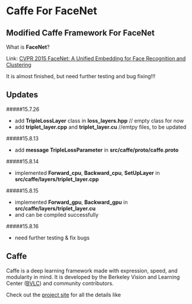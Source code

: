 # Caffe For FaceNet

## Modified Caffe Framework For FaceNet
What is **FaceNet**?

Link: [CVPR 2015 FaceNet: A Unified Embedding for Face Recognition and Clustering](http://arxiv.org/abs/1503.03832)

It is almost finished, but need further testing and bug fixing!!!

## Updates
#####15.7.26
- add **TripleLossLayer** class in **loss_layers.hpp** // empty class for now
- add **triplet_layer.cpp** and **triplet_layer.cu** //emtpy files, to be updated

#####15.8.13
- add **message TripleLossParameter** in **src/caffe/proto/caffe.proto**

#####15.8.14
- implemented **Forward_cpu**, **Backward_cpu**, **SetUpLayer** in **src/caffe/layers/triplet_layer.cpp**

#####15.8.15
- implemented **Forward_gpu**, **Backward_gpu** in **src/caffe/layers/triplet_layer.cu**
- and can be compiled successfully

#####15.8.16
- need further testing & fix bugs

## Caffe
Caffe is a deep learning framework made with expression, speed, and modularity in mind.
It is developed by the Berkeley Vision and Learning Center ([BVLC](http://bvlc.eecs.berkeley.edu)) and community contributors.

Check out the [project site](http://caffe.berkeleyvision.org) for all the details like
